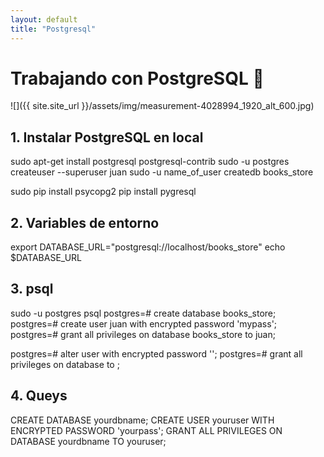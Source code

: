 ```yaml
---
layout: default
title: "Postgresql"
---
```


# Trabajando con PostgreSQL :snake:

![]({{ site.site_url }}/assets/img/measurement-4028994_1920_alt_600.jpg)

## 1. Instalar PostgreSQL en local

sudo apt-get install postgresql postgresql-contrib
sudo -u postgres createuser --superuser juan
sudo -u name_of_user createdb books_store

sudo pip install psycopg2
pip install pygresql


## 2. Variables de entorno

export DATABASE_URL="postgresql://localhost/books_store"
echo $DATABASE_URL

## 3. psql

sudo -u postgres psql
postgres=# create database books_store;
postgres=# create user juan with encrypted password 'mypass';
postgres=# grant all privileges on database books_store to juan;

postgres=# alter user <username> with encrypted password '<password>';
postgres=# grant all privileges on database <dbname> to <username>;

## 4. Queys

CREATE DATABASE yourdbname;
CREATE USER youruser WITH ENCRYPTED PASSWORD 'yourpass';
GRANT ALL PRIVILEGES ON DATABASE yourdbname TO youruser;









